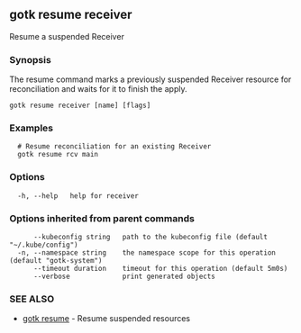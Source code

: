 ## gotk resume receiver

Resume a suspended Receiver

### Synopsis

The resume command marks a previously suspended Receiver resource for reconciliation and waits for it to
finish the apply.

```
gotk resume receiver [name] [flags]
```

### Examples

```
  # Resume reconciliation for an existing Receiver
  gotk resume rcv main

```

### Options

```
  -h, --help   help for receiver
```

### Options inherited from parent commands

```
      --kubeconfig string   path to the kubeconfig file (default "~/.kube/config")
  -n, --namespace string    the namespace scope for this operation (default "gotk-system")
      --timeout duration    timeout for this operation (default 5m0s)
      --verbose             print generated objects
```

### SEE ALSO

* [gotk resume](gotk_resume.md)	 - Resume suspended resources

